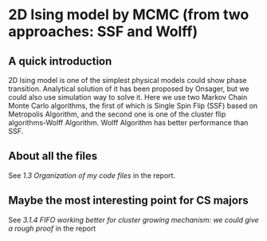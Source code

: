 # 2D Ising model by MCMC (from two approaches: SSF and Wolff)

## A quick introduction

2D Ising model is one of the simplest physical models could show phase transition. Analytical solution of it has been proposed by Onsager, but we could also use simulation way to solve it. Here we use two Markov Chain Monte Carlo algorithms, the first of which is Single Spin Flip (SSF) based on Metropolis Algorithm, and the second one is one of the cluster flip algorithms-Wolff Algorithm. Wolff Algorithm has better performance than SSF.

## About all the files

See *1.3 Organization of my code files* in the report.

## Maybe the most interesting point for CS majors

See *3.1.4 FIFO working better for cluster growing mechanism: we could give a rough proof* in the report
